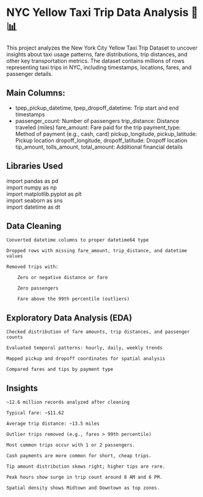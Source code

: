 # NYC Yellow Taxi Trip Data Analysis 🚖📊

This project analyzes the New York City Yellow Taxi Trip Dataset to uncover insights about taxi usage patterns, fare distributions, trip distances, and other key transportation metrics. The dataset contains millions of rows representing taxi trips in NYC, including timestamps, locations, fares, and passenger details.

## Main Columns:

- tpep_pickup_datetime, tpep_dropoff_datetime: Trip start and end timestamps
- passenger_count: Number of passengers
trip_distance: Distance traveled (miles)
fare_amount: Fare paid for the trip
payment_type: Method of payment (e.g., cash, card)
pickup_longitude, pickup_latitude: Pickup location
dropoff_longitude, dropoff_latitude: Dropoff location
tip_amount, tolls_amount, total_amount: Additional financial details

## Libraries Used

import pandas as pd  
import numpy as np  
import matplotlib.pyplot as plt  
import seaborn as sns  
import datetime as dt

## Data Cleaning

    Converted datetime columns to proper datetime64 type

    Dropped rows with missing fare_amount, trip_distance, and datetime values

    Removed trips with:

        Zero or negative distance or fare

        Zero passengers

        Fare above the 99th percentile (outliers)

## Exploratory Data Analysis (EDA)

    Checked distribution of fare amounts, trip distances, and passenger counts

    Evaluated temporal patterns: hourly, daily, weekly trends

    Mapped pickup and dropoff coordinates for spatial analysis

    Compared fares and tips by payment type

## Insights 

    ~12.6 million records analyzed after cleaning

    Typical fare: ~$11.62

    Average trip distance: ~13.5 miles

    Outlier trips removed (e.g., fares > 99th percentile)

    Most common trips occur with 1 or 2 passengers.

    Cash payments are more common for short, cheap trips.

    Tip amount distribution skews right; higher tips are rare.

    Peak hours show surge in trip count around 8 AM and 6 PM.

    Spatial density shows Midtown and Downtown as top zones.
